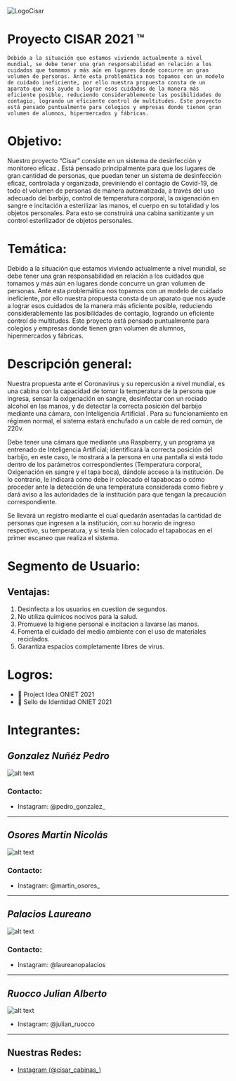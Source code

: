 ![LogoCisar](Extras/cisarlogo.png)
# __Proyecto CISAR 2021 ™__

    Debido a la situación que estamos viviendo actualmente a nivel mundial, se debe tener una gran responsabilidad en relación a los cuidados que tomamos y más aún en lugares donde concurre un gran volumen de personas. Ante esta problemática nos topamos con un modelo de cuidado ineficiente, por ello nuestra propuesta consta de un aparato que nos ayude a lograr esos cuidados de la manera más eficiente posible, reduciendo considerablemente las posibilidades de contagio, logrando un eficiente control de multitudes. Este proyecto está pensado puntualmente para colegios y empresas donde tienen gran volumen de alumnos, hipermercados y fábricas.
# Objetivo:
Nuestro proyecto “Cisar” consiste en un sistema de desinfección y monitoreo eficaz . Está pensado principalmente para que los lugares de gran cantidad de personas, que puedan tener un sistema de desinfección eficaz, controlada y organizada, previniendo el contagio de Covid-19, de todo el volumen de personas de manera automatizada, a través del uso adecuado del barbijo, control de temperatura corporal, la oxigenación en sangre e incitación a esterilizar las manos, el cuerpo en su totalidad y los objetos personales.
Para esto se construirá una cabina sanitizante y un control esterilizador de objetos personales.

# Temática:
Debido a la situación que estamos viviendo actualmente a nivel mundial, se debe tener una gran responsabilidad en relación a los cuidados que tomamos y más aún en lugares donde concurre un gran volumen de personas. Ante esta problemática nos topamos con un modelo de cuidado ineficiente, por ello nuestra propuesta consta de un aparato que nos ayude a lograr esos cuidados de la manera más eficiente posible, reduciendo considerablemente las posibilidades de contagio, logrando un eficiente control de multitudes. Este proyecto está pensado puntualmente para colegios y empresas donde tienen gran volumen de alumnos, hipermercados y fábricas.

# Descripción general:
Nuestra propuesta ante el Coronavirus y su repercusión a nivel mundial, es una cabina con la capacidad de tomar la temperatura de la persona que ingresa, sensar la oxigenación en sangre, desinfectar con un rociado alcohol en las manos, y de detectar la correcta posición del barbijo mediante una cámara, con Inteligencia Artificial .
Para su funcionamiento en régimen normal, el sistema estará enchufado a un cable de red común, de 220v.

Debe tener una cámara que mediante una Raspberry, y un programa ya entrenado de Inteligencia Artificial; identificará la correcta posición del barbijo, en este caso, le mostrará a la persona en una pantalla si está todo dentro de los parámetros correspondientes (Temperatura corporal, Oxigenación en sangre y el tapa boca), dándole acceso a la institución. De lo contrario, le indicará cómo debe ir colocado el tapabocas o cómo proceder ante la detección de una temperatura considerada como fiebre y dará aviso a las autoridades de la institución para que tengan la precaución correspondiente.

Se llevará un registro mediante el cual quedarán asentadas la cantidad de personas que ingresen a la institución, con su horario de ingreso respectivo, su temperatura, y si tenía bien colocado el tapabocas en el primer escaneo que realiza el sistema.

# Segmento de Usuario:
## Ventajas:
1. Desinfecta a los usuarios en cuestion de segundos.
2. No utiliza quimicos nocivos para la salud.
3. Promueve la higiene personal e incitacion a lavarse las manos.
4. Fomenta el cuidado del medio ambiente con el uso de materiales reciclados.
5. Garantiza espacios completamente libres de virus.

# Logros:
-  🥇 Project Idea ONIET 2021
-  🥇 Sello de Identidad ONIET 2021
 
# Integrantes:
  ## *Gonzalez Nuñéz Pedro*
  ![alt text](Extras/Fotos_Integrantes/PedroGonzalez.jpeg)
  ### Contacto: 
  - Instagram: @pedro_gonzalez_
---
  ## *Osores Martin Nicolás*
  ![alt text](Extras/Fotos_Integrantes/MartinOsores.jpeg)
  ### Contacto: 
  - Instagram: @martin_osores_
---
  ## *Palacios Laureano*
  ![alt text](Extras/Fotos_Integrantes/LaureanoPalacios.jpeg)
  ### Contacto: 
  - Instagram: @laureanopalacios
---
  ## *Ruocco Julian Alberto*
  ![alt text](Extras/Fotos_Integrantes/JulianRuocco.jpeg)
   - Instagram: @julian_ruocco
---

## Nuestras Redes:
  - [Instagram (@cisar_cabinas_)](https://instagram.com/cisar_cabinas?utm_medium=copy_link)

